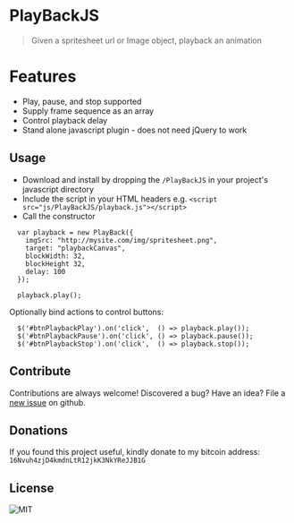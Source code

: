 # PlayBackJS
> Given a spritesheet url or Image object, playback an animation

# Features
- Play, pause, and stop supported
- Supply frame sequence as an array
- Control playback delay
- Stand alone javascript plugin - does not need jQuery to work

## Usage
- Download and install by dropping the ```/PlayBackJS``` in your project's javascript directory
- Include the script in your HTML headers e.g. ```<script src="js/PlayBackJS/playback.js"></script>```
- Call the constructor
```
  var playback = new PlayBack({
    imgSrc: "http://mysite.com/img/spritesheet.png",
    target: "playbackCanvas",
    blockWidth: 32,
    blockHeight 32,
    delay: 100
  });

  playback.play();
```

Optionally bind actions to control buttons:

```
  $('#btnPlaybackPlay').on('click',  () => playback.play());
  $('#btnPlaybackPause').on('click', () => playback.pause());
  $('#btnPlaybackStop').on('click',  () => playback.stop());
```

## Contribute
Contributions are always welcome! Discovered a bug? Have an idea? File a [new issue](https://github.com/TheMaverickProgrammer/PlayBackJS/issues) on github.

## Donations
If you found this project useful, kindly donate to my bitcoin address: ```16Nvuh4zjD4kmdnLtR12jkK3NkYReJJB1G```

## License

![MIT](https://dl.dropbox.com/s/dmnb84n9s6sn55e/mit.png)
